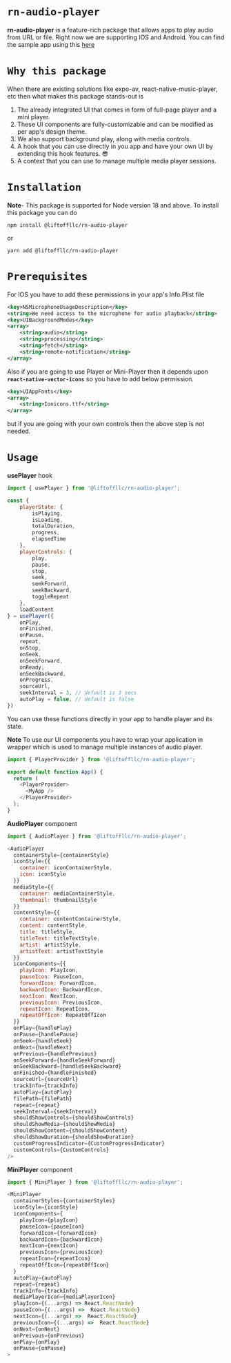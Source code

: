 # **`rn-audio-player`** 
**rn-audio-player** is a feature-rich package that allows apps to play audio from URL or file. Right now we are supporting IOS and Android. You can find the sample app using this [here](https://github.com/LiftOffLLC/rn-audio-player/tree/main/example)

# **`Why this package`**
When there are existing solutions like expo-av, react-native-music-player, etc then what makes this package stands-out is 

1. The already integrated UI that comes in form of full-page player and a mini player.
2. These UI components are fully-customizable and can be modified as per app's design theme. 
3. We also support background play, along with media controls
4. A hook that you can use directly in you app and have your own UI by extending this hook features. 😎
5. A context that you can use to manage multiple media player sessions.

# **`Installation`**
**Note**- This package is supported for Node version 18 and above.
To install this package you can do 
```
npm install @liftoffllc/rn-audio-player
```
or 
```
yarn add @liftoffllc/rn-audio-player
```

# **`Prerequisites`**

For IOS you have to add these permissions in your app's Info.Plist file 

```xml
<key>NSMicrophoneUsageDescription</key>
<string>We need access to the microphone for audio playback</string>
<key>UIBackgroundModes</key>
<array>
    <string>audio</string>
    <string>processing</string>
    <string>fetch</string>
    <string>remote-notification</string>
</array>
```

Also if you are going to use Player or Mini-Player then it depends upon **`react-native-vector-icons`** so you have to add below permission.

```xml
<key>UIAppFonts</key>
<array>
    <string>Ionicons.ttf</string>
</array>
```

but if you are going with your own controls then the above step is not needed.

# **`Usage`**

**usePlayer** hook

```javascript
import { usePlayer } from '@liftoffllc/rn-audio-player';

const {
    playerState: {
        isPlaying,
        isLoading,
        totalDuration,
        progress,
        elapsedTime
    },
    playerControls: {
        play,
        pause,
        stop,
        seek,
        seekForward,
        seekBackward,
        toggleRepeat
    },
    loadContent
} = usePlayer({
    onPlay,
    onFinished,
    onPause,
    repeat,
    onStop,
    onSeek,
    onSeekForward,
    onReady,
    onSeekBackward,
    onProgress,
    sourceUrl,
    seekInterval = 3, // default is 3 secs
    autoPlay = false, // default is false
})
```

You can use these functions directly in your app to handle player and its state.

**Note** To use our UI components you have to wrap your application in wrapper which is used to manage multiple instances of audio player.

```javascript
import { PlayerProvider } from '@liftoffllc/rn-audio-player';

export default function App() {
  return (
    <PlayerProvider>
      <MyApp />
    </PlayerProvider>
  );
}
```

**AudioPlayer** component

```javascript
import { AudioPlayer } from '@liftoffllc/rn-audio-player';

<AudioPlayer
  containerStyle={containerStyle}
  iconStyle={{
    container: iconContainerStyle,
    icon: iconStyle
  }}
  mediaStyle={{
    container: mediaContainerStyle,
    thumbnail: thumbnailStyle
  }}
  contentStyle={{
    container: contentContainerStyle,
    content: contentStyle,
    title: titleStyle,
    titleText: titleTextStyle,
    artist: artistStyle,
    artistText: artistTextStyle
  }}
  iconComponents={{
    playIcon: PlayIcon,
    pauseIcon: PauseIcon,
    forwardIcon: ForwardIcon,
    backwardIcon: BackwardIcon,
    nextIcon: NextIcon,
    previousIcon: PreviousIcon,
    repeatIcon: RepeatIcon,
    repeatOffIcon: RepeatOffIcon
  }}
  onPlay={handlePlay}
  onPause={handlePause}
  onSeek={handleSeek}
  onNext={handleNext}
  onPrevious={handlePrevious}
  onSeekForward={handleSeekForward}
  onSeekBackward={handleSeekBackward}
  onFinished={handleFinished}
  sourceUrl={sourceUrl}
  trackInfo={trackInfo}
  autoPlay={autoPlay}
  filePath={filePath}
  repeat={repeat}
  seekInterval={seekInterval}
  shouldShowControls={shouldShowControls}
  shouldShowMedia={shouldShowMedia}
  shouldShowContent={shouldShowContent}
  shouldShowDuration={shouldShowDuration}
  customProgressIndicator={CustomProgressIndicator}
  customControls={CustomControls}
/>
```

**MiniPlayer** component

```javascript
import { MiniPlayer } from '@liftoffllc/rn-audio-player';

<MiniPlayer
  containerStyles={containerStyles}
  iconStyle={iconStyle}
  iconComponents={
    playIcon={playIcon}
    pauseIcon={pauseIcon}
    forwardIcon={forwardIcon}
    backwardIcon={backwardIcon}
    nextIcon={nextIcon}
    previousIcon={previousIcon}
    repeatIcon={repeatIcon}
    repeatOffIcon={repeatOffIcon}
  }
  autoPlay={autoPlay}
  repeat={repeat}
  trackInfo={trackInfo}
  mediaPlayerIcon={mediaPlayerIcon}
  playIcon={(...args) => React.ReactNode}
  pauseIcon={(...args) =>  React.ReactNode}
  nextIcon={(...args) =>  React.ReactNode}
  previousIcon={(...args) =>  React.ReactNode}
  onNext={onNext}
  onPreivous={onPrevious}
  onPlay={onPlay}
  onPause={onPause}
>
```
